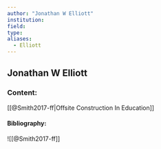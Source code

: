 ```yaml
---
author: "Jonathan W Elliott"
institution:
field:
type:
aliases:
  - Elliott
---
```


## Jonathan W Elliott

### Content:
[[@Smith2017-ff|Offsite Construction In Education]]

#### Bibliography:

![[@Smith2017-ff]]